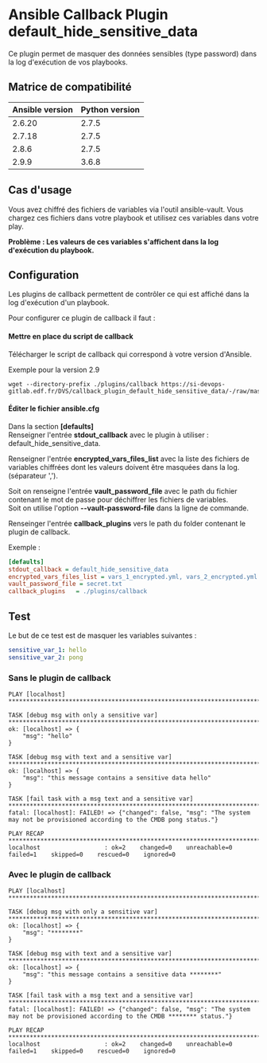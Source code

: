 # Ansible Callback Plugin default_hide_sensitive_data

Ce plugin permet de masquer des données sensibles (type password) dans la log d'exécution de vos playbooks.


## Matrice de compatibilité

| Ansible version | Python version |
|-----------------|----------------|
| 2.6.20          | 2.7.5          |
| 2.7.18          | 2.7.5          |
| 2.8.6           | 2.7.5          |
| 2.9.9           | 3.6.8          |


## Cas d'usage
Vous avez chiffré des fichiers de variables via l'outil ansible-vault.
Vous chargez ces fichiers dans votre playbook et utilisez ces variables dans votre play.

**Problème : Les valeurs de ces variables s'affichent dans la log d'exécution du playbook.**


## Configuration
Les plugins de callback permettent de contrôler ce qui est affiché dans la log d'exécution d'un playbook.

Pour configurer ce plugin de callback il faut :


#### Mettre en place du script de callback

Télécharger le script de callback qui correspond à votre version d'Ansible.

Exemple pour la version 2.9
``` shell
wget --directory-prefix ./plugins/callback https://si-devops-gitlab.edf.fr/DVS/callback_plugin_default_hide_sensitive_data/-/raw/master/plugins/callback/2.9/default_hide_sensitive_data.py
```


#### Éditer le fichier ansible.cfg

Dans la section **[defaults]** \
Renseigner l'entrée **stdout_callback** avec le plugin à utiliser : default_hide_sensitive_data.

Renseigner l'entrée **encrypted_vars_files_list** avec la liste des fichiers de variables chiffrées dont les valeurs doivent être masquées dans la log. (séparateur ',').

Soit on renseigne l'entrée **vault_password_file** avec le path du fichier contenant le mot de passe pour déchiffrer les fichiers de variables. \
Soit on utilise l'option **--vault-password-file** dans la ligne de commande.

Renseinger l'entrée **callback_plugins** vers le path du folder contenant le plugin de callback.

Exemple :
``` ini
[defaults]
stdout_callback = default_hide_sensitive_data
encrypted_vars_files_list = vars_1_encrypted.yml, vars_2_encrypted.yml
vault_password_file = secret.txt
callback_plugins   = ./plugins/callback
```

## Test

Le but de ce test est de masquer les variables suivantes :

``` yaml
sensitive_var_1: hello
sensitive_var_2: pong
``` 

### Sans le plugin de callback

``` 
PLAY [localhost] *****************************************************************************************************************************************************************************************************************************

TASK [debug msg with only a sensitive var] ***************************************************************************************************************************************************************************************************
ok: [localhost] => {
    "msg": "hello"
}

TASK [debug msg with text and a sensitive var] ***********************************************************************************************************************************************************************************************
ok: [localhost] => {
    "msg": "this message contains a sensitive data hello"
}

TASK [fail task with a msg text and a sensitive var] *****************************************************************************************************************************************************************************************
fatal: [localhost]: FAILED! => {"changed": false, "msg": "The system may not be provisioned according to the CMDB pong status."}

PLAY RECAP ***********************************************************************************************************************************************************************************************************************************
localhost                  : ok=2    changed=0    unreachable=0    failed=1    skipped=0    rescued=0    ignored=0
``` 

### Avec le plugin de callback

``` 
PLAY [localhost] *****************************************************************************************************************************************************************************************************************************

TASK [debug msg with only a sensitive var] ***************************************************************************************************************************************************************************************************
ok: [localhost] => {
    "msg": "********"
}

TASK [debug msg with text and a sensitive var] ***********************************************************************************************************************************************************************************************
ok: [localhost] => {
    "msg": "this message contains a sensitive data ********"
}

TASK [fail task with a msg text and a sensitive var] *****************************************************************************************************************************************************************************************
fatal: [localhost]: FAILED! => {"changed": false, "msg": "The system may not be provisioned according to the CMDB ******** status."}

PLAY RECAP ***********************************************************************************************************************************************************************************************************************************
localhost                  : ok=2    changed=0    unreachable=0    failed=1    skipped=0    rescued=0    ignored=0
``` 